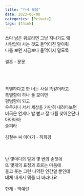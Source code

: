 ```yaml
---
title: "가사 모음"
date: 2023-06-08
categories: [Private]
tags: [think]
---
```


쓰다 남은 위로라면 그냥 지나가도 돼<br>
사랑없이 사는 것도 들먹이진 말아줘<br>
나를 보면 지금보다 울먹이지 말도록<br>
<br>
결혼 - 문문<br>
<br>
<br>
<br>
<br>
특별하다고 한 너는 사실 똑같더라고<br>
특별함이 하나 둘 모이면<br>
평범함이 되고<br>
우두커니 서서 세상을 가만히 내려다보면<br>
비극은 언제나 발 뻗고 잘 때쯤 찾아온단다<br>
아아아아<br>
슬퍼라<br>
<br>
김철수 씨 이야기 - 허회경
<br>
<br>
<br>
<br>
난 몇마디의 말과 몇 번의 손짓에<br>
또 몇개의 표정과 흐르는 마음에<br>
울고 웃는 그런 나약한 인간일 뿐인데<br>
대체 내게서 뭐를 더 바라나요<br>
<br>
한계 - 백예린